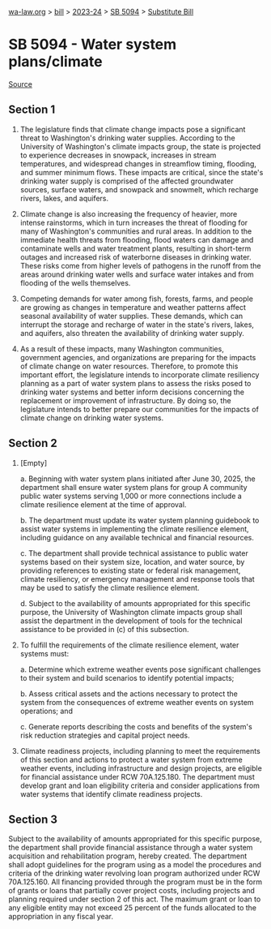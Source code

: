 [wa-law.org](/) > [bill](/bill/) > [2023-24](/bill/2023-24/) > [SB 5094](/bill/2023-24/sb/5094/) > [Substitute Bill](/bill/2023-24/sb/5094/S/)

# SB 5094 - Water system plans/climate

[Source](http://lawfilesext.leg.wa.gov/biennium/2023-24/Pdf/Bills/Senate%20Bills/5094-S.pdf)

## Section 1
1. The legislature finds that climate change impacts pose a significant threat to Washington's drinking water supplies. According to the University of Washington's climate impacts group, the state is projected to experience decreases in snowpack, increases in stream temperatures, and widespread changes in streamflow timing, flooding, and summer minimum flows. These impacts are critical, since the state's drinking water supply is comprised of the affected groundwater sources, surface waters, and snowpack and snowmelt, which recharge rivers, lakes, and aquifers.

2. Climate change is also increasing the frequency of heavier, more intense rainstorms, which in turn increases the threat of flooding for many of Washington's communities and rural areas. In addition to the immediate health threats from flooding, flood waters can damage and contaminate wells and water treatment plants, resulting in short-term outages and increased risk of waterborne diseases in drinking water. These risks come from higher levels of pathogens in the runoff from the areas around drinking water wells and surface water intakes and from flooding of the wells themselves.

3. Competing demands for water among fish, forests, farms, and people are growing as changes in temperature and weather patterns affect seasonal availability of water supplies. These demands, which can interrupt the storage and recharge of water in the state's rivers, lakes, and aquifers, also threaten the availability of drinking water supply.

4. As a result of these impacts, many Washington communities, government agencies, and organizations are preparing for the impacts of climate change on water resources. Therefore, to promote this important effort, the legislature intends to incorporate climate resiliency planning as a part of water system plans to assess the risks posed to drinking water systems and better inform decisions concerning the replacement or improvement of infrastructure. By doing so, the legislature intends to better prepare our communities for the impacts of climate change on drinking water systems.

## Section 2
1. [Empty]

    a. Beginning with water system plans initiated after June 30, 2025, the department shall ensure water system plans for group A community public water systems serving 1,000 or more connections include a climate resilience element at the time of approval.

    b. The department must update its water system planning guidebook to assist water systems in implementing the climate resilience element, including guidance on any available technical and financial resources.

    c. The department shall provide technical assistance to public water systems based on their system size, location, and water source, by providing references to existing state or federal risk management, climate resiliency, or emergency management and response tools that may be used to satisfy the climate resilience element.

    d. Subject to the availability of amounts appropriated for this specific purpose, the University of Washington climate impacts group shall assist the department in the development of tools for the technical assistance to be provided in (c) of this subsection.

2. To fulfill the requirements of the climate resilience element, water systems must:

    a. Determine which extreme weather events pose significant challenges to their system and build scenarios to identify potential impacts;

    b. Assess critical assets and the actions necessary to protect the system from the consequences of extreme weather events on system operations; and

    c. Generate reports describing the costs and benefits of the system's risk reduction strategies and capital project needs.

3. Climate readiness projects, including planning to meet the requirements of this section and actions to protect a water system from extreme weather events, including infrastructure and design projects, are eligible for financial assistance under RCW 70A.125.180. The department must develop grant and loan eligibility criteria and consider applications from water systems that identify climate readiness projects.

## Section 3
Subject to the availability of amounts appropriated for this specific purpose, the department shall provide financial assistance through a water system acquisition and rehabilitation program, hereby created.  The department shall adopt guidelines for the program using as a model the procedures and criteria of the drinking water revolving loan program authorized under RCW 70A.125.160. All financing provided through the program must be in the form of grants or loans that partially cover project costs, including projects and planning required under section 2 of this act. The maximum grant or loan to any eligible entity may not exceed 25 percent of the funds allocated to the appropriation in any fiscal year.
